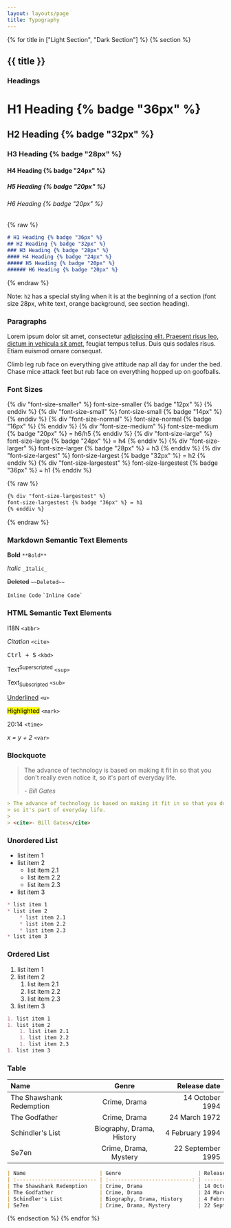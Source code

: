 ```yaml
---
layout: layouts/page
title: Typography
---
```


{% for title in ["Light Section", "Dark Section"] %}
{% section %}

## {{ title }}

### Headings

# H1 Heading {% badge "36px" %}

## H2 Heading {% badge "32px" %}

### H3 Heading {% badge "28px" %}

#### H4 Heading {% badge "24px" %}

##### H5 Heading {% badge "20px" %}

###### H6 Heading {% badge "20px" %}

{% raw %}
```markdown
# H1 Heading {% badge "36px" %}
## H2 Heading {% badge "32px" %}
### H3 Heading {% badge "28px" %}
#### H4 Heading {% badge "24px" %}
##### H5 Heading {% badge "20px" %}
###### H6 Heading {% badge "20px" %}
```
{% endraw %}

Note: `h2` has a special styling when it is at the beginning of a section (font size 28px, white text, orange background, see section heading).

### Paragraphs

Lorem ipsum dolor sit amet, consectetur [adipiscing elit. Praesent risus leo, dictum in vehicula sit amet](#), feugiat tempus tellus. Duis quis sodales risus. Etiam euismod ornare consequat.

Climb leg rub face on everything give attitude nap all day for under the bed. Chase mice attack feet but rub face on everything hopped up on goofballs.

### Font Sizes

{% div "font-size-smaller" %}
font-size-smaller {% badge "12px" %}
{% enddiv %}
{% div "font-size-small" %}
font-size-small {% badge "14px" %}
{% enddiv %}
{% div "font-size-normal" %}
font-size-normal {% badge "16px" %}
{% enddiv %}
{% div "font-size-medium" %}
font-size-medium {% badge "20px" %} = h6/h5
{% enddiv %}
{% div "font-size-large" %}
font-size-large {% badge "24px" %} = h4
{% enddiv %}
{% div "font-size-larger" %}
font-size-larger {% badge "28px" %} = h3
{% enddiv %}
{% div "font-size-largest" %}
font-size-largest {% badge "32px" %} = h2
{% enddiv %}
{% div "font-size-largestest" %}
font-size-largestest {% badge "36px" %} = h1
{% enddiv %}

{% raw %}
```markdown
{% div "font-size-largestest" %}
font-size-largestest {% badge "36px" %} = h1
{% enddiv %}
```
{% endraw %}

### Markdown Semantic Text Elements

**Bold** `**Bold**`

_Italic_ `_Italic_`

~~Deleted~~ `~~Deleted~~`

`Inline Code` `` `Inline Code` ``

### HTML Semantic Text Elements

<abbr>I18N</abbr> `<abbr>`

<cite>Citation</cite> `<cite>`

<kbd>Ctrl + S</kbd> `<kbd>`

Text<sup>Superscripted</sup> `<sup>`

Text<sub>Subscripted</sub> `<sub>`

<u>Underlined</u> `<u>`

<mark>Highlighted</mark> `<mark>`

<time>20:14</time> `<time>`

<var>x = y + 2</var> `<var>`

### Blockquote

> The advance of technology is based on making it fit in so that you don't really even notice it,
> so it's part of everyday life.
>
> <cite>- Bill Gates</cite>

```markdown
> The advance of technology is based on making it fit in so that you don't really even notice it,
> so it's part of everyday life.
>
> <cite>- Bill Gates</cite>
```

### Unordered List

* list item 1
* list item 2
    * list item 2.1
    * list item 2.2
    * list item 2.3
* list item 3

```markdown
* list item 1
* list item 2
    * list item 2.1
    * list item 2.2
    * list item 2.3
* list item 3
```

### Ordered List

1. list item 1
1. list item 2
    1. list item 2.1
    1. list item 2.2
    1. list item 2.3
1. list item 3

```markdown
1. list item 1
1. list item 2
    1. list item 2.1
    1. list item 2.2
    1. list item 2.3
1. list item 3
```

### Table

| Name                        | Genre                         | Release date         |
| :-------------------------- | :---------------------------: | -------------------: |
| The Shawshank Redemption    | Crime, Drama                  | 14 October 1994      |
| The Godfather               | Crime, Drama                  | 24 March 1972        |
| Schindler's List            | Biography, Drama, History     | 4 February 1994      |
| Se7en                       | Crime, Drama, Mystery         | 22 September 1995    |

```markdown
| Name                        | Genre                         | Release date         |
| :-------------------------- | :---------------------------: | -------------------: |
| The Shawshank Redemption    | Crime, Drama                  | 14 October 1994      |
| The Godfather               | Crime, Drama                  | 24 March 1972        |
| Schindler's List            | Biography, Drama, History     | 4 February 1994      |
| Se7en                       | Crime, Drama, Mystery         | 22 September 1995    |
```

{% endsection %}
{% endfor %}
